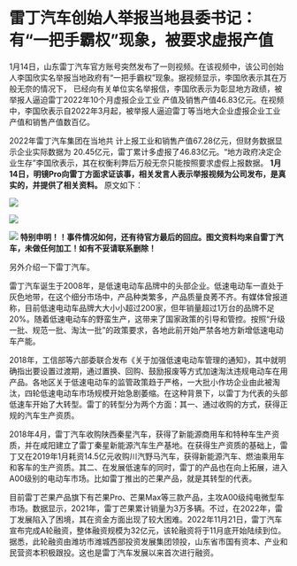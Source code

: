 # 雷丁汽车创始人举报当地县委书记：有“一把手霸权”现象，被要求虚报产值

1月14日，山东雷丁汽车官方账号突然发布了一则视频。在该视频中，该公司创始人李国欣实名举报当地政府有“一把手霸权”现象。据视频显示，李国欣表示其在万般无奈的情况下，
已经向有关单位实名举报信，李国欣表示为彰显地方政绩，被举报人逼迫雷丁2022年10个月虚报企业工业
产值及销售产值46.83亿元。在视频中，李国欣表示自2022年3月起，被举报人逼迫雷丁等当地大企业虚报企业工业产值和销售产值数百亿。

2022年雷丁汽⻋集团在当地共 计上报工业和销售产值67.28亿元，但财务数据显示企业实际数据为
20.45亿元，雷丁累计多虚报了46.83亿元。“地方政府决定企业生存”李国欣表示，其在权衡利弊后万般无奈只能按照要求虚假上报数据。
**1月14日，明镜Pro向雷丁方面求证该事，相关发言人表示举报视频为公司发布，是真实的，并提供了相关资料。** 原文如下：

![](https://inews.gtimg.com/news_bt/OMeo6NrmSaUxZTA8WzM6rz7kgEw7kNBxMiHzKg8zZeRgkAA/1000)

![](https://inews.gtimg.com/news_bt/OMTKD2YgtNPaZPyGsOW42KOagNFSBLDG7d1k5ZSZhkJ0IAA/1000)

![](https://inews.gtimg.com/news_bt/OV0yQMwOYu8CBVQvtvigRH6_ni7n0DOzEa3acn95CsTyAAA/1000)
**特别申明！！事件情况如何，还有待官方最后的回应。图文资料均来自雷丁汽车，未做任何加工！如有不妥请联系删除！**

另外介绍一下雷丁汽车。

雷丁汽车诞生于2008年，是低速电动车品牌中的头部企业。低速电动车一直处于灰色地带，在这个细分市场中，产品种类繁多，产品质量良莠不齐。有媒体曾报道称，目前低速电动车品牌大大小小超过200家，但年销量超过1万台的品牌不足20%。随着低速电动车的野蛮生产，这带来了国家政策的引导和管控。按照“升级一批、规范一批、淘汰一批”的政策要求，各地此前开始严禁各地方新增低速电动车产能。

2018年，工信部等六部委联合发布《关于加强低速电动车管理的通知》，其中就明确指出要设置过渡期，通过置换、回购、鼓励报废等方式加速淘汰违规电动车在用产品。各地区关于低速电动车的监管政策趋于严格，一大批小作坊企业由此被淘汰，四轮低速电动车市场规模开始急剧萎缩。在这种背景下，以雷丁为代表的头部低速车开始了大转型。雷丁的转型分为两个方面：其一、通过收购的方式，获得正规的汽车生产资质。

2018年4月，雷丁汽车收购陕西秦星汽车，获得了新能源商用车和特种车生产资质，并在咸阳建立了雷丁秦星新能源汽车生产基地。在获得生产资质的基础上，雷丁又在2019年1月耗资14.5亿元收购川汽野马汽车，获得新能源汽车、燃油乘用车和客车的生产资质。其二、在发展低速车的同时，雷丁的产品也在向上拓展，进入A00级别的电动车市场。比如雷丁推出的芒果产品，就是其转型的代表。

目前雷丁芒果产品旗下有芒果Pro、芒果Max等三款产品，主攻A00级纯电微型车市场。数据显示，2021年，雷丁芒果累计销量为3万多辆。不过，在2022年，雷丁发展陷入了困境，其在资金方面出现了较大困难。2022年11月21日，雷丁汽车宣布完成A轮融资，整体融资规模为32亿元，该轮融资将于11月底开始陆续到位。据悉，此轮融资由潍坊市潍城西部投资发展集团领投，山东省市国有资本、产业和民营资本积极跟投。这也是雷丁汽车发展以来首次进行融资。

